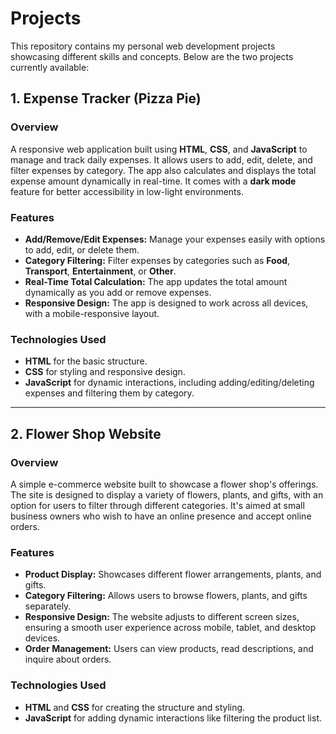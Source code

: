 # Projects

This repository contains my personal web development projects showcasing different skills and concepts. Below are the two projects currently available:

## 1. **Expense Tracker (Pizza Pie)**

### Overview
A responsive web application built using **HTML**, **CSS**, and **JavaScript** to manage and track daily expenses. It allows users to add, edit, delete, and filter expenses by category. The app also calculates and displays the total expense amount dynamically in real-time. It comes with a **dark mode** feature for better accessibility in low-light environments.

### Features
- **Add/Remove/Edit Expenses:** Manage your expenses easily with options to add, edit, or delete them.
- **Category Filtering:** Filter expenses by categories such as **Food**, **Transport**, **Entertainment**, or **Other**.
- **Real-Time Total Calculation:** The app updates the total amount dynamically as you add or remove expenses.
- **Responsive Design:** The app is designed to work across all devices, with a mobile-responsive layout.


### Technologies Used
- **HTML** for the basic structure.
- **CSS** for styling and responsive design.
- **JavaScript** for dynamic interactions, including adding/editing/deleting expenses and filtering them by category.

---

## 2. **Flower Shop Website**

### Overview
A simple e-commerce website built to showcase a flower shop's offerings. The site is designed to display a variety of flowers, plants, and gifts, with an option for users to filter through different categories. It's aimed at small business owners who wish to have an online presence and accept online orders.

### Features
- **Product Display:** Showcases different flower arrangements, plants, and gifts.
- **Category Filtering:** Allows users to browse flowers, plants, and gifts separately.
- **Responsive Design:** The website adjusts to different screen sizes, ensuring a smooth user experience across mobile, tablet, and desktop devices.
- **Order Management:** Users can view products, read descriptions, and inquire about orders.

### Technologies Used
- **HTML** and **CSS** for creating the structure and styling.
- **JavaScript** for adding dynamic interactions like filtering the product list.


